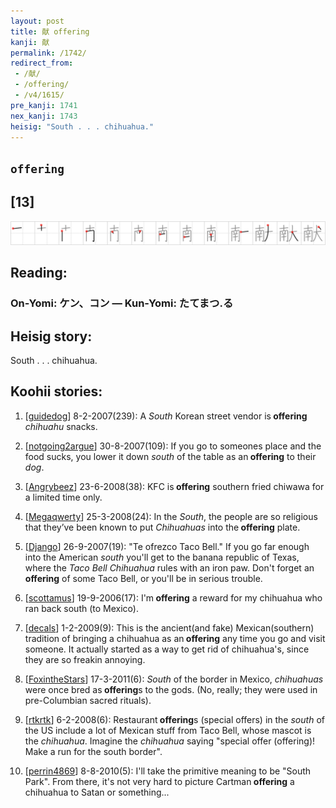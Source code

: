 ```yaml
---
layout: post
title: 献 offering
kanji: 献
permalink: /1742/
redirect_from:
 - /献/
 - /offering/
 - /v4/1615/
pre_kanji: 1741
nex_kanji: 1743
heisig: "South . . . chihuahua."
---
```


## `offering`

## [13]

<div class="stroke"><img src="../images/E78CAE.png" /></div>

## Reading:

### On-Yomi: ケン、コン &mdash; Kun-Yomi: たてまつ.る

## Heisig story:

South . . . chihuahua.

## Koohii stories:

1) [<a href="http://kanji.koohii.com/profile/guidedog">guidedog</a>] 8-2-2007(239): A <em>South</em> Korean street vendor is<strong> offering</strong> <em>chihuahu</em> snacks.

2) [<a href="http://kanji.koohii.com/profile/notgoing2argue">notgoing2argue</a>] 30-8-2007(109): If you go to someones place and the food sucks, you lower it down <em>south</em> of the table as an<strong> offering</strong> to their <em>dog</em>.

3) [<a href="http://kanji.koohii.com/profile/Angrybeez">Angrybeez</a>] 23-6-2008(38): KFC is<strong> offering</strong> southern fried chiwawa for a limited time only.

4) [<a href="http://kanji.koohii.com/profile/Megaqwerty">Megaqwerty</a>] 25-3-2008(24): In the <em>South</em>, the people are so religious that they’ve been known to put <em>Chihuahuas</em> into the<strong> offering</strong> plate.

5) [<a href="http://kanji.koohii.com/profile/Django">Django</a>] 26-9-2007(19): &quot;Te ofrezco Taco Bell.&quot; If you go far enough into the American <em>south</em> you&#039;ll get to the banana republic of Texas, where the <em>Taco Bell Chihuahua</em> rules with an iron paw. Don&#039;t forget an<strong> offering</strong> of some Taco Bell, or you&#039;ll be in serious trouble.

6) [<a href="http://kanji.koohii.com/profile/scottamus">scottamus</a>] 19-9-2006(17): I&#039;m<strong> offering</strong> a reward for my chihuahua who ran back south (to Mexico).

7) [<a href="http://kanji.koohii.com/profile/decals">decals</a>] 1-2-2009(9): This is the ancient(and fake) Mexican(southern) tradition of bringing a chihuahua as an<strong> offering</strong> any time you go and visit someone. It actually started as a way to get rid of chihuahua&#039;s, since they are so freakin annoying.

8) [<a href="http://kanji.koohii.com/profile/FoxintheStars">FoxintheStars</a>] 17-3-2011(6): <em>South</em> of the border in Mexico, <em>chihuahuas</em> were once bred as<strong> offering</strong>s to the gods. (No, really; they were used in pre-Columbian sacred rituals).

9) [<a href="http://kanji.koohii.com/profile/rtkrtk">rtkrtk</a>] 6-2-2008(6): Restaurant<strong> offering</strong>s (special offers) in the <em>south</em> of the US include a lot of Mexican stuff from Taco Bell, whose mascot is the <em>chihuahua</em>. Imagine the <em>chihuahua</em> saying &quot;special offer (offering)! Make a run for the south border&quot;.

10) [<a href="http://kanji.koohii.com/profile/perrin4869">perrin4869</a>] 8-8-2010(5): I&#039;ll take the primitive meaning to be &quot;South Park&quot;. From there, it&#039;s not very hard to picture Cartman<strong> offering</strong> a chihuahua to Satan or something...
